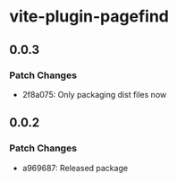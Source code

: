 # vite-plugin-pagefind

## 0.0.3

### Patch Changes

- 2f8a075: Only packaging dist files now

## 0.0.2

### Patch Changes

- a969687: Released package

